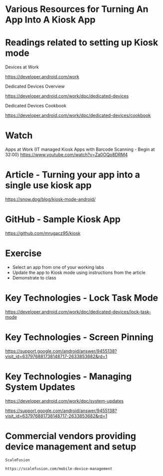# Various Resources for Turning An App Into A Kiosk App

# Readings related to setting up Kiosk mode

Devices at Work

https://developer.android.com/work

Dedicated Devices Overview

https://developer.android.com/work/dpc/dedicated-devices

Dedicated Devices Cookbook

https://developer.android.com/work/dpc/dedicated-devices/cookbook

# Watch

Apps at Work (IT managed Kiosk Apps with Barcode Scanning - Begin at 32:00)
https://www.youtube.com/watch?v=Za0OQo8DRM4

# Article - Turning your app into a single use kiosk app

https://snow.dog/blog/kiosk-mode-android/

# GitHub - Sample Kiosk App

https://github.com/mrugacz95/kiosk

# Exercise

- Select an app from one of your working labs
- Update the app to Kiosk mode using instructions from the article
- Demonstrate to class

# Key Technologies - Lock Task Mode

https://developer.android.com/work/dpc/dedicated-devices/lock-task-mode

# Key Technologies - Screen Pinning

https://support.google.com/android/answer/9455138?visit_id=637976881738148717-2633853682&rd=1

# Key Technologies - Managing System Updates

https://developer.android.com/work/dpc/system-updates

https://support.google.com/android/answer/9455138?visit_id=637976881738148717-2633853682&rd=1

# Commercial vendors providing device management and setup

    ScaleFusion

    https://scalefusion.com/mobile-device-management
